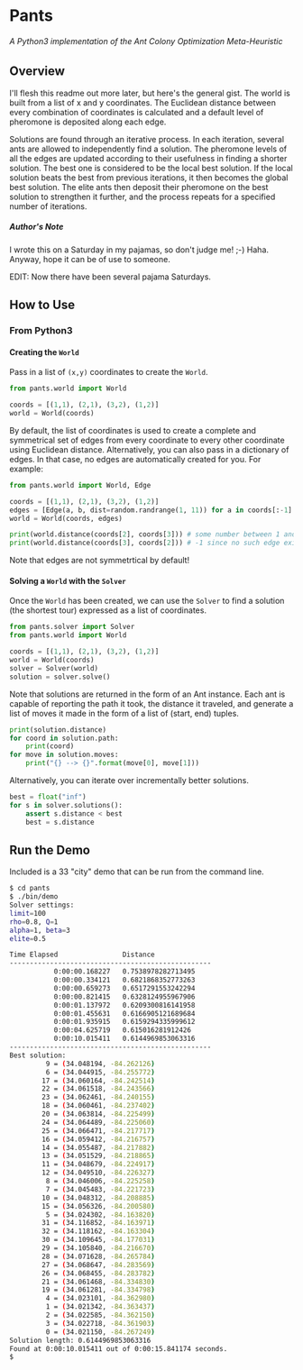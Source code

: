 Pants
=====
###### A Python3 implementation of the Ant Colony Optimization Meta-Heuristic

Overview
--------
I'll flesh this readme out more later, but here's the general gist.  The world is built from a list of x and y coordinates.  The Euclidean distance between every combination of coordinates is calculated and a default level of pheromone is deposited along each edge.  

Solutions are found through an iterative process.  In each iteration, several ants are allowed to independently find a solution.  The pheromone levels of all the edges are updated according to their usefulness in finding a shorter solution.  The best one is considered to be the local best solution.  If the local solution beats the best from previous iterations, it then becomes the global best solution.  The elite ants then deposit their pheromone on the best solution to strengthen it further, and the process repeats for a specified number of iterations.

##### Author's Note
I wrote this on a Saturday in my pajamas, so don't judge me! ;-) Haha.  Anyway, hope it can be of use to someone.

EDIT: Now there have been several pajama Saturdays.

How to Use
----------

### From Python3

#### Creating the `World`
Pass in a list of `(x,y)` coordinates to create the `World`.

```python
from pants.world import World

coords = [(1,1), (2,1), (3,2), (1,2)]
world = World(coords)
```

By default, the list of coordinates is used to create a complete and symmetrical set of edges from every coordinate to every other coordinate using Euclidean distance.  Alternatively, you can also pass in a dictionary of edges.  In that case, no edges are automatically created for you.  For example:

```python
from pants.world import World, Edge

coords = [(1,1), (2,1), (3,2), (1,2)]
edges = [Edge(a, b, dist=random.randrange(1, 11)) for a in coords[:-1] for b in coords]
world = World(coords, edges)

print(world.distance(coords[2], coords[3])) # some number between 1 and 11 (exclusive)
print(world.distance(coords[3], coords[2]))	# -1 since no such edge exists
```

Note that edges are not symmetrtical by default!

#### Solving a `World` with the `Solver`
Once the `World` has been created, we can use the `Solver` to find a solution (the shortest tour) expressed as a list of coordinates.

```python
from pants.solver import Solver
from pants.world import World

coords = [(1,1), (2,1), (3,2), (1,2)]
world = World(coords)
solver = Solver(world)
solution = solver.solve()
```

Note that solutions are returned in the form of an Ant instance.  Each ant is capable of reporting the path it took, the distance it traveled, and generate a list of moves it made in the form of a list of (start, end) tuples.

```python
print(solution.distance)
for coord in solution.path:
	print(coord)
for move in solution.moves:
	print("{} --> {}".format(move[0], move[1]))
```

Alternatively, you can iterate over incrementally better solutions.

```python
best = float("inf")
for s in solver.solutions():
	assert s.distance < best
	best = s.distance
```

Run the Demo
------------
Included is a 33 "city" demo that can be run from the command line.

```bash
$ cd pants
$ ./bin/demo
Solver settings:
limit=100
rho=0.8, Q=1
alpha=1, beta=3
elite=0.5

Time Elapsed             	Distance                 
--------------------------------------------------
           0:00:00.168227	0.7538978282713495       
           0:00:00.334121	0.6821868352773263       
           0:00:00.659273	0.6517291553242294       
           0:00:00.821415	0.6328124955967906       
           0:00:01.137972	0.6209300816141958       
           0:00:01.455631	0.6166905121689684       
           0:00:01.935915	0.6159294335999612       
           0:00:04.625719	0.615016281912426        
           0:00:10.015411	0.6144969853063316       
--------------------------------------------------
Best solution:
         9 = (34.048194, -84.262126)
         6 = (34.044915, -84.255772)
        17 = (34.060164, -84.242514)
        22 = (34.061518, -84.243566)
        23 = (34.062461, -84.240155)
        18 = (34.060461, -84.237402)
        20 = (34.063814, -84.225499)
        24 = (34.064489, -84.225060)
        25 = (34.066471, -84.217717)
        16 = (34.059412, -84.216757)
        14 = (34.055487, -84.217882)
        13 = (34.051529, -84.218865)
        11 = (34.048679, -84.224917)
        12 = (34.049510, -84.226327)
         8 = (34.046006, -84.225258)
         7 = (34.045483, -84.221723)
        10 = (34.048312, -84.208885)
        15 = (34.056326, -84.200580)
         5 = (34.024302, -84.163820)
        31 = (34.116852, -84.163971)
        32 = (34.118162, -84.163304)
        30 = (34.109645, -84.177031)
        29 = (34.105840, -84.216670)
        28 = (34.071628, -84.265784)
        27 = (34.068647, -84.283569)
        26 = (34.068455, -84.283782)
        21 = (34.061468, -84.334830)
        19 = (34.061281, -84.334798)
         4 = (34.023101, -84.362980)
         1 = (34.021342, -84.363437)
         2 = (34.022585, -84.362150)
         3 = (34.022718, -84.361903)
         0 = (34.021150, -84.267249)
Solution length: 0.6144969853063316
Found at 0:00:10.015411 out of 0:00:15.841174 seconds.
$
```
